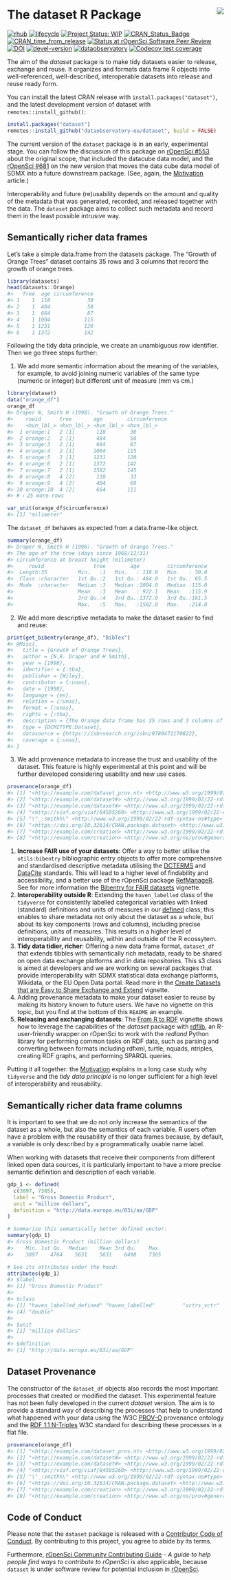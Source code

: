 
<!-- README.md is generated from README.Rmd. Please edit that file -->

# The dataset R Package <a href='https://dataset.dataobservatory.eu/'><img src='man/figures/logo.png' align="right" /></a>

<!-- badges: start -->

[![rhub](https://github.com/dataobservatory-eu/dataset/actions/workflows/rhub.yaml/badge.svg)](https://github.com/dataobservatory-eu/dataset/actions/workflows/rhub.yaml)
[![lifecycle](https://lifecycle.r-lib.org/articles/figures/lifecycle-experimental.svg)](https://lifecycle.r-lib.org/articles/stages.html#experimental)
[![Project Status:
WIP](https://www.repostatus.org/badges/latest/wip.svg)](https://www.repostatus.org/#wip)
[![CRAN_Status_Badge](https://www.r-pkg.org/badges/version/dataset)](https://cran.r-project.org/package=dataset)
[![CRAN_time_from_release](https://www.r-pkg.org/badges/ago/dataset)](https://cran.r-project.org/package=dataset)
[![Status at rOpenSci Software Peer
Review](https://badges.ropensci.org/553_status.svg)](https://github.com/ropensci/software-review/issues/553)
[![DOI](https://zenodo.org/badge/DOI/10.32614/CRAN.package.dataset.svg)](https://zenodo.org/record/6950435#.YukDAXZBzIU)
[![devel-version](https://img.shields.io/badge/devel%20version-0.3.4012-blue.svg)](https://github.com/dataobservatory-eu/dataset)
[![dataobservatory](https://img.shields.io/badge/ecosystem-dataobservatory.eu-3EA135.svg)](https://dataobservatory.eu/)
[![Codecov test
coverage](https://codecov.io/gh/dataobservatory-eu/dataset/graph/badge.svg)](https://app.codecov.io/gh/dataobservatory-eu/dataset)
<!-- badges: end -->

The aim of the *dataset* package is to make tidy datasets easier to
release, exchange and reuse. It organizes and formats data frame R
objects into well-referenced, well-described, interoperable datasets
into release and reuse ready form.

<!---
&#10;The primary aim of dataset is create well-referenced, well-described, interoperable datasets from data.frames, tibbles or data.tables that translate well into the W3C DataSet definition within the [Data Cube Vocabulary](https://www.w3.org/TR/vocab-data-cube/) in a reproducible manner. The data cube model in itself is is originated in the _Statistical Data and Metadata eXchange_, and it is almost fully harmonized with the Resource Description Framework (RDF), the standard model for data interchange on the web^[RDF Data Cube Vocabulary, W3C Recommendation 16 January 2014  <https://www.w3.org/TR/vocab-data-cube/>, Introduction to SDMX data modeling <https://www.unescap.org/sites/default/files/Session_4_SDMX_Data_Modeling_%20Intro_UNSD_WS_National_SDG_10-13Sep2019.pdf>].
&#10;--->

You can install the latest CRAN release with
`install.packages("dataset")`, and the latest development version of
dataset with `remotes::install_github()`:

``` r
install.packages("dataset")
remotes::install_github("dataobservatory-eu/dataset", build = FALSE)
```

The current version of the `dataset` package is in an early,
experimental stage. You can follow the discussion of this package on
[rOpenSci \#553](https://github.com/ropensci/software-review/issues/553)
about the original scope, that included the datacube data model, and the
[rOpenSci \#681](https://github.com/ropensci/software-review/issues/681)
on the new version that moves the data cube data model of SDMX into a
future downstream package. (See, again, the
[Motivation](https://dataset.dataobservatory.eu/articles/Motivation.html)
article.)

Interoperability and future (re)usability depends on the amount and
quality of the metadata that was generated, recorded, and released
together with the data. The `dataset` package aims to collect such
metadata and record them in the least possible intrusive way.

## Semantically richer data frames

Let’s take a simple data.frame from the datasets package. The “Growth of
Orange Trees” dataset contains 35 rows and 3 columns that record the
growth of orange trees.

``` r
library(datasets)
head(datasets::Orange)
#>   Tree  age circumference
#> 1    1  118            30
#> 2    1  484            58
#> 3    1  664            87
#> 4    1 1004           115
#> 5    1 1231           120
#> 6    1 1372           142
```

Following the tidy data principle, we create an unambiguous row
identifier. Then we go three steps further:

1.  We add more semantic information about the meaning of the variables,
    for example, to avoid joining numeric variables of the same type
    (numeric or integer) but different unit of measure (mm vs cm.)

``` r
library(dataset)
data("orange_df")
orange_df
#> Draper N, Smith H (1998). "Growth of Orange Trees."
#>    rowid      tree       age        circumference
#>    <hvn_lbl_> <hvn_lbl_> <hvn_lbl_> <hvn_lbl_>   
#>  1 orange:1   2 [1]       118        30          
#>  2 orange:2   2 [1]       484        58          
#>  3 orange:3   2 [1]       664        87          
#>  4 orange:4   2 [1]      1004       115          
#>  5 orange:5   2 [1]      1231       120          
#>  6 orange:6   2 [1]      1372       142          
#>  7 orange:7   2 [1]      1582       145          
#>  8 orange:8   4 [2]       118        33          
#>  9 orange:9   4 [2]       484        69          
#> 10 orange:10  4 [2]       664       111          
#> # ℹ 25 more rows
```

``` r
var_unit(orange_df$circumference)
#> [1] "milimeter"
```

The `dataset_df` behaves as expected from a data.frame-like object.

``` r
summary(orange_df)
#> Draper N, Smith H (1998). "Growth of Orange Trees."
#> The age of the tree (days since 1968/12/31)
#> circumference at breast height (milimeter)
#>     rowid                tree        age         circumference  
#>  Length:35          Min.   :1   Min.   : 118.0   Min.   : 30.0  
#>  Class :character   1st Qu.:2   1st Qu.: 484.0   1st Qu.: 65.5  
#>  Mode  :character   Median :3   Median :1004.0   Median :115.0  
#>                     Mean   :3   Mean   : 922.1   Mean   :115.9  
#>                     3rd Qu.:4   3rd Qu.:1372.0   3rd Qu.:161.5  
#>                     Max.   :5   Max.   :1582.0   Max.   :214.0
```

2.  We add more descriptive metadata to make the dataset easier to find
    and reuse:

``` r
print(get_bibentry(orange_df), "BibTex")
#> @Misc{,
#>   title = {Growth of Orange Trees},
#>   author = {N.R. Draper and H Smith},
#>   year = {1998},
#>   identifier = {:tba},
#>   publisher = {Wiley},
#>   contributor = {:unas},
#>   date = {1998},
#>   language = {en},
#>   relation = {:unas},
#>   format = {:unas},
#>   rights = {:tba},
#>   description = {The Orange data frame has 35 rows and 3 columns of records of the growth of orange trees.},
#>   type = {DCMITYPE:Dataset},
#>   datasource = {https://isbnsearch.org/isbn/9780471170822},
#>   coverage = {:unas},
#> }
```

3.  We add provenance metadata to increase the trust and usability of
    the dataset. This feature is highly experimental at this point and
    will be further developed considering usability and new use cases.

``` r
provenance(orange_df)
#> [1] "<http://example.com/dataset_prov.nt> <http://www.w3.org/1999/02/22-rdf-syntax-ns#type> <http://www.w3.org/ns/prov#Bundle> ."                  
#> [2] "<http://example.com/dataset#> <http://www.w3.org/1999/02/22-rdf-syntax-ns#type> <http://www.w3.org/ns/prov#Entity> ."                         
#> [3] "<http://example.com/dataset#> <http://www.w3.org/1999/02/22-rdf-syntax-ns#type> <http://purl.org/linked-data/cube#DataSet> ."                 
#> [4] "<http://viaf.org/viaf/84585260> <http://www.w3.org/1999/02/22-rdf-syntax-ns#type> <http://www.w3.org/ns/prov#Agent> ."                        
#> [5] "\"_:smithh\" <http://www.w3.org/1999/02/22-rdf-syntax-ns#type> <http://www.w3.org/ns/prov#Agent> ."                                           
#> [6] "<https://doi.org/10.32614/CRAN.package.dataset> <http://www.w3.org/1999/02/22-rdf-syntax-ns#type> <http://www.w3.org/ns/prov#SoftwareAgent> ."
#> [7] "<http://example.com/creation> <http://www.w3.org/1999/02/22-rdf-syntax-ns#type> <http://www.w3.org/ns/prov#Activity> ."                       
#> [8] "<http://example.com/creation> <http://www.w3.org/ns/prov#generatedAtTime> \"2025-02-20T19:34:19Z\"^^<xs:dateTime> ."
```

1.  **Increase FAIR use of your datasets**: Offer a way to better
    utilise the `utils:bibentry` bibliographic entry objects to offer
    more comprehensive and standardised descriptive metadata utilising
    the
    [DCTERMS](https://www.dublincore.org/specifications/dublin-core/dcmi-terms/)
    and
    [DataCite](https://datacite-metadata-schema.readthedocs.io/en/4.6/)
    standards. This will lead to a higher level of findability and
    accessibility, and a better use of the rOpenSci package
    [RefManageR](https://docs.ropensci.org/RefManageR/). See for more
    information the [Bibentry for FAIR
    datasets](https://dataset.dataobservatory.eu/articles/bibentry.html)
    vignette.
2.  **Interoperability outside R**: Extending the `haven_labelled` class
    of the `tidyverse` for consistently labelled categorical variables
    with linked (standard) definitions and units of measures in our
    [defined](https://dataset.dataobservatory.eu/articles/defined.html)
    class; this enables to share metadata not only about the dataset as
    a whole, but about its key components (rows and columns), including
    precise definitions, units of measures. This results in a higher
    level of interoperability and reusability, within and outside of the
    R ecossytem.
3.  **Tidy data tidier, richer**: Offering a new data frame format,
    `dataset_df` that extends tibbles with semantically rich metadata,
    ready to be shared on open data exchange platforms and in data
    repositories. This s3 class is aimed at developers and we are
    working on several packages that provide interoperability with SDMX
    statistical data exchange platforms, Wikidata, or the EU Open Data
    portal. Read more in the [Create Datasets that are Easy to Share
    Exchange and
    Extend](https://dataset.dataobservatory.eu/articles/dataset_df.html)
    vignette.
4.  Adding provenance metadata to make your dataset easier to reuse by
    making its history known to future users. We have no vignette on
    this topic, but you find at the bottom of this `README` an example.
5.  **Releasing and exchanging datasets**: The [From R to
    RDF](https://dataset.dataobservatory.eu/articles/rdf.html) vignette
    shows how to leverage the capabilities of the *dataset* package with
    [rdflib](https://docs.ropensci.org/rdflib/index.html), an
    R-user-friendly wrapper on rOpenSci to work with the *redland*
    Python library for performing common tasks on RDF data, such as
    parsing and converting between formats including rdfxml, turtle,
    nquads, ntriples, creating RDF graphs, and performing SPARQL
    queries.

Putting it all together: the
[Motivation](https://dataset.dataobservatory.eu/articles/Motivation.html)
explains in a long case study why `tidyverse` and the *tidy data
principle* is no longer sufficient for a high level of interoperability
and reusability.

## Semantically richer data frame columns

It is important to see that we do not only increase the semantics of the
dataset as a whole, but also the semantics of each variable. R users
often have a problem with the reusability of their data frames because,
by default, a variable is only described by a programmatically usable
name label.

When working with datasets that receive their components from different
linked open data sources, it is particularly important to have a more
precise semantic definition and description of each variable.

``` r
gdp_1 <- defined(
  c(3897, 7365),
  label = "Gross Domestic Product",
  unit = "million dollars",
  definition = "http://data.europa.eu/83i/aa/GDP"
)

# Summarise this semantically better defined vector:
summary(gdp_1)
#> Gross Domestic Product (million dollars)
#>    Min. 1st Qu.  Median    Mean 3rd Qu.    Max. 
#>    3897    4764    5631    5631    6498    7365

# See its attributes under the hood:
attributes(gdp_1)
#> $label
#> [1] "Gross Domestic Product"
#> 
#> $class
#> [1] "haven_labelled_defined" "haven_labelled"         "vctrs_vctr"            
#> [4] "double"                
#> 
#> $unit
#> [1] "million dollars"
#> 
#> $definition
#> [1] "http://data.europa.eu/83i/aa/GDP"
```

## Dataset Provenance

The constructor of the `dataset_df` objects also records the most
important processes that created or modified the dataset. This
experimental feature has not been fully developed in the current
*dataset* version. The aim is to provide a standard way of describing
the processes that help to understand what happened with your data using
the W3C [PROV-O](https://www.w3.org/TR/prov-o/) provenance ontology and
the [RDF 1.1 N-Triples](https://www.w3.org/TR/n-triples/) W3C standard
for describing these processes in a flat file.

``` r
provenance(orange_df)
#> [1] "<http://example.com/dataset_prov.nt> <http://www.w3.org/1999/02/22-rdf-syntax-ns#type> <http://www.w3.org/ns/prov#Bundle> ."                  
#> [2] "<http://example.com/dataset#> <http://www.w3.org/1999/02/22-rdf-syntax-ns#type> <http://www.w3.org/ns/prov#Entity> ."                         
#> [3] "<http://example.com/dataset#> <http://www.w3.org/1999/02/22-rdf-syntax-ns#type> <http://purl.org/linked-data/cube#DataSet> ."                 
#> [4] "<http://viaf.org/viaf/84585260> <http://www.w3.org/1999/02/22-rdf-syntax-ns#type> <http://www.w3.org/ns/prov#Agent> ."                        
#> [5] "\"_:smithh\" <http://www.w3.org/1999/02/22-rdf-syntax-ns#type> <http://www.w3.org/ns/prov#Agent> ."                                           
#> [6] "<https://doi.org/10.32614/CRAN.package.dataset> <http://www.w3.org/1999/02/22-rdf-syntax-ns#type> <http://www.w3.org/ns/prov#SoftwareAgent> ."
#> [7] "<http://example.com/creation> <http://www.w3.org/1999/02/22-rdf-syntax-ns#type> <http://www.w3.org/ns/prov#Activity> ."                       
#> [8] "<http://example.com/creation> <http://www.w3.org/ns/prov#generatedAtTime> \"2025-02-20T19:34:19Z\"^^<xs:dateTime> ."
```

## Code of Conduct

Please note that the `dataset` package is released with a [Contributor
Code of
Conduct](https://contributor-covenant.org/version/2/1/CODE_OF_CONDUCT.html).
By contributing to this project, you agree to abide by its terms.

Furthermore, [rOpenSci Community Contributing
Guide](https://contributing.ropensci.org/) - *A guide to help people
find ways to contribute to rOpenSci* is also applicable, because
`dataset` is under software review for potential inclusion in
[rOpenSci](https://github.com/ropensci/software-review/issues/553).
